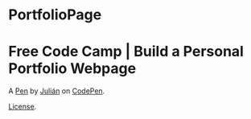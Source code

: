 # PortfolioPage
<h1>Free Code Camp | Build a Personal Portfolio Webpage</h1>

A <a href="http://codepen.io/jichaud/pen/QKjzdW" target="blank_">Pen</a> by <a href="http://codepen.io/jichaud" target="blank_">Julián</a> on <a href="http://codepen.io/" target="blank_">CodePen</a>.

<a href="http://codepen.io/jichaud/pen/QKjzdW/license" target="blank_">License</a>.
